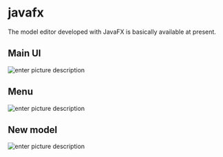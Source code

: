 # javafx
The model editor developed with JavaFX is basically available at present.

## Main UI
![enter picture description](https://www.xworker.org/files/2021/1012/094736javafx.jpg  "Enter picture title here")

## Menu
![enter picture description](https://www.xworker.org/files/2021/1012/094822javafx_contextmenu.jpg  "Enter picture title here")

## New model
![enter picture description](https://www.xworker.org/files/2021/1012/094854javafx_creatething.jpg  "Enter picture title here")
